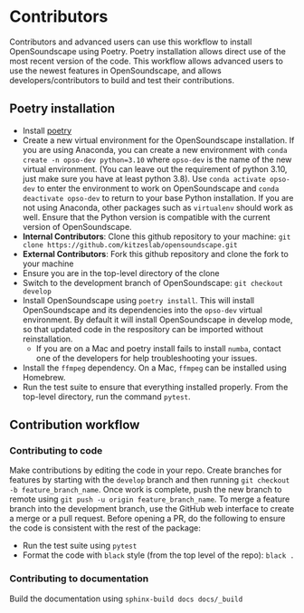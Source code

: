 # Contributors

Contributors and advanced users can use this workflow to install OpenSoundscape using Poetry. Poetry installation allows direct use of the most recent version of the code. This workflow allows advanced users to use the newest features in OpenSoundscape, and allows developers/contributors to build and test their contributions.

## Poetry installation

* Install [poetry](https://poetry.eustace.io/docs/#installation)
* Create a new virtual environment for the OpenSoundscape installation. If you are using Anaconda, you can create a new environment with `conda create -n opso-dev python=3.10` where `opso-dev` is the name of the new virtual environment. (You can leave out the requirement of python 3.10, just make sure you have at least python 3.8). Use `conda activate opso-dev` to enter the environment to work on OpenSoundscape and `conda deactivate opso-dev` to return to your base Python installation. If you are not using Anaconda, other packages such as `virtualenv` should work as well. Ensure that the Python version is compatible with the current version of OpenSoundscape.
* **Internal Contributors**: Clone this github repository to your machine:
`git clone https://github.com/kitzeslab/opensoundscape.git`
* **External Contributors**: Fork this github repository and clone the fork to your machine
* Ensure you are in the top-level directory of the clone
* Switch to the development branch of OpenSoundscape: `git checkout develop`
* Install OpenSoundscape using `poetry install`. This will install OpenSoundscape and its dependencies into the `opso-dev` virtual environment. By default it will install OpenSoundscape in develop mode, so that updated code in the respository can be imported without reinstallation. 
  - If you are on a Mac and poetry install fails to install `numba`, contact one
    of the developers for help troubleshooting your issues.
* Install the `ffmpeg` dependency. On a Mac, `ffmpeg` can be installed using Homebrew.
* Run the test suite to ensure that everything installed properly. From the top-level directory, run the command `pytest`.

## Contribution workflow

### Contributing to code
Make contributions by editing the code in your repo. Create branches
for features by starting with the `develop` branch and then running
`git checkout -b feature_branch_name`. Once work is complete, push the new
branch to remote using `git push -u origin feature_branch_name`. To merge a
feature branch into the development branch, use the GitHub
web interface to create a merge or a pull request. Before opening a PR, do the following to
ensure the code is consistent with the rest of the package:
* Run the test suite using `pytest`
* Format the code with `black` style (from the top level of the repo): `black .`

### Contributing to documentation

Build the documentation using `sphinx-build docs docs/_build`
